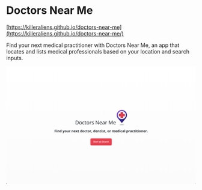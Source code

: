 # Doctors Near Me

[https://killeraliens.github.io/doctors-near-me](https://killeraliens.github.io/doctors-near-me/)

Find your next medical practitioner with Doctors Near Me, an app that locates and lists
medical professionals based on your location and search inputs.

![Doctors Near Me Screenshot](/assets/rm-landing.png)
